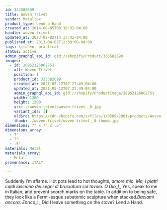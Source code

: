 ```yaml
---
id: 333582699
title: Woven Trivet
vendor: Metaltex
product_type: Lend a Hand
created_at: 2014-08-05T00:18:32-04:00
handle: woven-trivet
updated_at: 2023-08-02T14:37:43-04:00
published_at: 2013-04-02T12:38:00-04:00
tags: kitchen, practical
status: active
admin_graphql_api_id: gid://shopify/Product/333582699
images:
  - id: 28952126062751
    alt: Woven Trivet
    position: 1
    product_id: 333582699
    created_at: 2021-05-12T07:27:49-04:00
    updated_at: 2021-05-12T07:27:49-04:00
    admin_graphql_api_id: gid://shopify/ProductImage/28952126062751
    width: 1200
    height: 1200
    src: ./woven-trivet/woven-trivet__0.jpg
    variant_ids: []
    oldSrc: https://cdn.shopify.com/s/files/1/0589/2901/products/Woven-Trivet_1.jpg?v=1620818869
    thumb: ./woven-trivet/woven-trivet__0-thumb.jpg
dimensions: 7" x 7" x .5"
dimensions_array:
  - 7"
  - 7"
  - .5"
materials: Metal
materials_array:
  - Metal
provenance: ITALY

---
```


Suddenly I’m aflame. Hot pots lead to hot thoughts, _amore mio. Ma, i piatti caldi lasciano dei segni di bruciatura sul tavolo. O Dio__!_ Yes, speak to me in Italian, and prevent scorch marks on the table. In addition to being safe, they look like a Fermi-esque subatomic sculpture when stacked._Baciami ancora, Enrico__!_ Did I leave something on the stove? Lend a Hand.